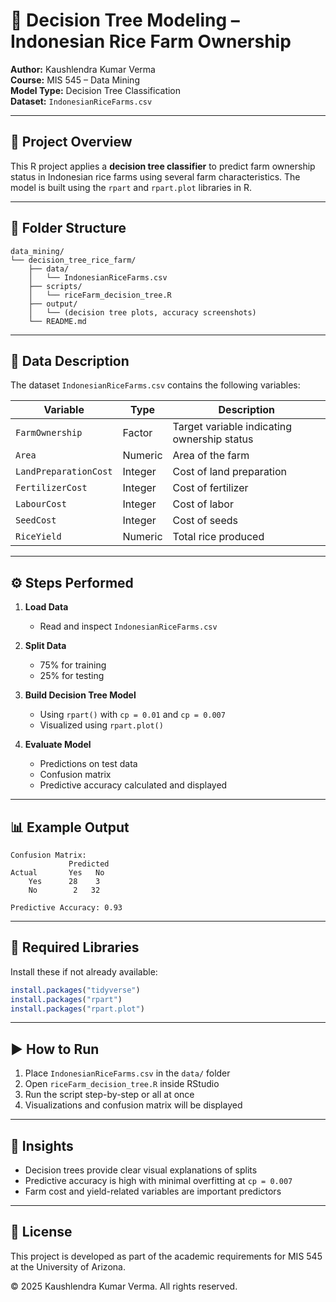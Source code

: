 # 🌾 Decision Tree Modeling – Indonesian Rice Farm Ownership

**Author:** Kaushlendra Kumar Verma  
**Course:** MIS 545 – Data Mining  
**Model Type:** Decision Tree Classification  
**Dataset:** `IndonesianRiceFarms.csv`  

---

## 📘 Project Overview

This R project applies a **decision tree classifier** to predict farm ownership 
status in Indonesian rice farms using several farm characteristics. The model is 
built using the `rpart` and `rpart.plot` libraries in R.

---

## 📂 Folder Structure

```
data_mining/
└── decision_tree_rice_farm/
    ├── data/
    │   └── IndonesianRiceFarms.csv
    ├── scripts/
    │   └── riceFarm_decision_tree.R
    ├── output/
    │   └── (decision tree plots, accuracy screenshots)
    └── README.md
```

---

## 📑 Data Description

The dataset `IndonesianRiceFarms.csv` contains the following variables:

| Variable | Type | Description |
|----------|------|-------------|
| `FarmOwnership` | Factor | Target variable indicating ownership status |
| `Area` | Numeric | Area of the farm |
| `LandPreparationCost` | Integer | Cost of land preparation |
| `FertilizerCost` | Integer | Cost of fertilizer |
| `LabourCost` | Integer | Cost of labor |
| `SeedCost` | Integer | Cost of seeds |
| `RiceYield` | Numeric | Total rice produced |

---

## ⚙️ Steps Performed

1. **Load Data**  
   - Read and inspect `IndonesianRiceFarms.csv`

2. **Split Data**  
   - 75% for training  
   - 25% for testing

3. **Build Decision Tree Model**  
   - Using `rpart()` with `cp = 0.01` and `cp = 0.007`  
   - Visualized using `rpart.plot()`

4. **Evaluate Model**  
   - Predictions on test data  
   - Confusion matrix  
   - Predictive accuracy calculated and displayed

---

## 📊 Example Output

```
Confusion Matrix:
             Predicted
Actual       Yes   No
    Yes      28    3
    No        2   32

Predictive Accuracy: 0.93
```

---

## 🧰 Required Libraries

Install these if not already available:

```r
install.packages("tidyverse")
install.packages("rpart")
install.packages("rpart.plot")
```

---

## ▶️ How to Run

1. Place `IndonesianRiceFarms.csv` in the `data/` folder  
2. Open `riceFarm_decision_tree.R` inside RStudio  
3. Run the script step-by-step or all at once  
4. Visualizations and confusion matrix will be displayed

---

## 🧠 Insights

- Decision trees provide clear visual explanations of splits
- Predictive accuracy is high with minimal overfitting at `cp = 0.007`
- Farm cost and yield-related variables are important predictors

---

## 📜 License

This project is developed as part of the academic requirements for MIS 545 at 
the University of Arizona.

© 2025 Kaushlendra Kumar Verma. All rights reserved.
